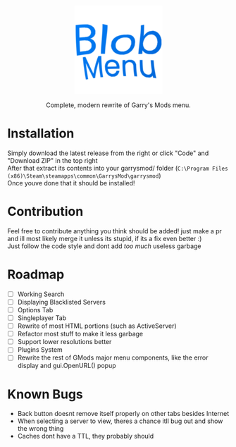 <p align="center"><img src="logo.png" width="200"></p>

<p align="center">Complete, modern rewrite of Garry's Mods menu.</p>

# Installation
Simply download the latest release from the right or click "Code" and "Download ZIP" in the top right  
After that extract its contents into your garrysmod/ folder (`C:\Program Files (x86)\Steam\steamapps\common\GarrysMod\garrysmod`)  
Once youve done that it should be installed!

# Contribution
Feel free to contribute anything you think should be added! just make a pr and ill most likely merge it unless its stupid, if its a fix even better :)  
Just follow the code style and dont add *too much* useless garbage

# Roadmap
* [ ] Working Search
* [ ] Displaying Blacklisted Servers
* [ ] Options Tab
* [ ] Singleplayer Tab
* [ ] Rewrite of most HTML portions (such as ActiveServer)
* [ ] Refactor most stuff to make it less garbage
* [ ] Support lower resolutions better
* [ ] Plugins System  
* [ ] Rewrite the rest of GMods major menu components, like the error display and gui.OpenURL() popup

# Known Bugs
- Back button doesnt remove itself properly on other tabs besides Internet
- When selecting a server to view, theres a chance itll bug out and show the wrong thing
- Caches dont have a TTL, they probably should